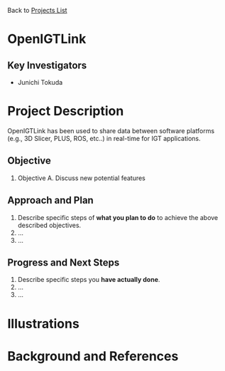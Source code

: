 Back to [Projects List](../../README.md#ProjectsList)

# OpenIGTLink 

## Key Investigators

- Junichi Tokuda

# Project Description

<!-- Add a short paragraph describing the project. -->
OpenIGTLink has been used to share data between software platforms (e.g., 3D Slicer, PLUS, ROS, etc..) in real-time for IGT applications. 


## Objective

<!-- Describe here WHAT you would like to achieve (what you will have as end result). -->

1. Objective A. Discuss new potential features

## Approach and Plan

<!-- Describe here HOW you would like to achieve the objectives stated above. -->

1. Describe specific steps of **what you plan to do** to achieve the above described objectives.
1. ...
1. ...

## Progress and Next Steps

<!-- Update this section as you make progress, describing of what you have ACTUALLY DONE. If there are specific steps that you could not complete then you can describe them here, too. -->

1. Describe specific steps you **have actually done**.
1. ...
1. ...

# Illustrations

<!-- Add pictures and links to videos that demonstrate what has been accomplished.
![Description of picture](Example2.jpg)
![Some more images](Example2.jpg)
-->

# Background and References

<!-- If you developed any software, include link to the source code repository. If possible, also add links to sample data, and to any relevant publications. -->
